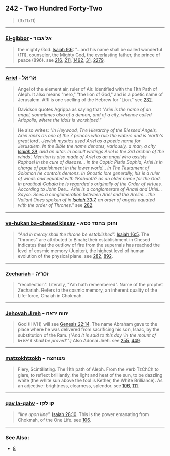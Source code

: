 ## 242 - Two Hundred Forty-Two
> (3x11x11)

---

### [El-gibbor](/keys/AL.GBVR) - אל גבור
> the mighty God. [Isaiah 9:6](http://biblehub.com//.htm): "...and his name shall be called wonderful (111), counselor, the Mighty God, the everlasting father, the prince of peace (896). see [216](216), [211](211), [1492](1492), [31](31), [2279](2279).

---

### [Ariel](/keys/ARIAL) - אריאל
> Angel of the element air, ruler of Air. Identified with the 11th Path of Aleph. It also means "hero," "the lion of God," and is a poetic name of Jerusalem. ARI is one spelling of the Hebrew for "Lion." see [232](232).

> Davidson quotes Agrippa as saying that *"Ariel is the name of an angel, sometimes also of a demon, and of a city, whence called Ariopolis, where the idols is worshiped."*

> He also writes: *"In Heywood, The Hierarchy of the Blessed Angels, Ariel ranks as one of the 7 princes who rule the waters and is 'earth's great lord'. Jewish mystics used Ariel as a poetic name for Jerusalem. In the Bible the name denotes, variously, a man, a city [Isaiah 29](http://biblehub.com/web/isaiah/29.htm), and an altar. In occult writings Ariel is the 3rd archon of the winds'. Mention is also made of Ariel as an angel who assists Raphael in the cure of disease... in the Coptic Pistis Sophia, Ariel is in charge of punishment in the lower world... in The Testament of Solomon he controls demons. In Gnostic lore generally, his is a ruler of winds and equated with ?Kabaoth? as an older name for the God. In practical Cabala he is regarded s originally of the Order of virtues. According to John Dee... Ariel is a conglomerate of Anael and Uriel... Sayce. Sees a conglomeration between Ariel and the Arelim... the Valiant Ones spoken of in [Isaiah 33:7](http://biblehub.com/isaiah/33-7.htm), an order of angels equated with the order of Thrones."* see [282](282).

---

### [ve-hukan ba-chesed kissay](/keys/VHVKN.BChSD.KSA) - והוכן בחסד כסא
> *"And in mercy shall the throne be established".* [Isaiah 16:5](http://biblehub.com/isaiah/16-5.htm). The "thrones" are attributed to Binah; their establishment in Chesed indicates that the outflow of fire from the supernals has reached the level of cosmic memory (Jupiter), the highest level of human evolution of the physical plane. see [282](282), [892](892).

---

### [Zechariah](/keys/ZKRIH) - זכריה
> "recollection". Literally, "Yah hath remembered". Name of the prophet Zechariah. Refers to the cosmic memory, an inherent quality of the Life-force, Chaiah in Chokmah.

---

### [Jehovah Jireh](/keys/IHVH.IRAH) - יהוה יראה
> God (IHVH) will see [Genesis 22:14](http://biblehub.com/genesis/22-14.htm). The name Abraham gave to the place where he was delivered from sacrificing his son, Isaac, by the substitution of the Ram. *("And it is said to this day 'in the mount of IHVH it shall be proved'".)* Also Adonai Jireh. see [255](255), [449](449).

---

### [matzokhtzokh](/keys/MTzVChTzCh) - מצוחצח
> Fiery, Scintillating. The 11th path of Aleph. From the verb TzChCh to glare, to reflect brilliantly, the light and heat of the sun, to be dazzling white (the white sun above the fool is Kether, the White Brilliance). As an adjective: brightness, clearness, splendor. see [106](106), [111](111).

---

### [qav la-qahv](/keys/QV.LQV) - קו לקו
> *"line upon line".* [Isaiah 28:10](http://biblehub.com/isaiah/28-10.htm). This is the power emanating from Chokmah, of the One Life. see [106](106).

---

### See Also:

- [8](8)
